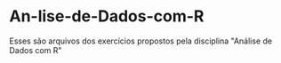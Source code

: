 # An-lise-de-Dados-com-R
Esses são arquivos dos exercícios propostos pela disciplina "Análise de Dados com R"
